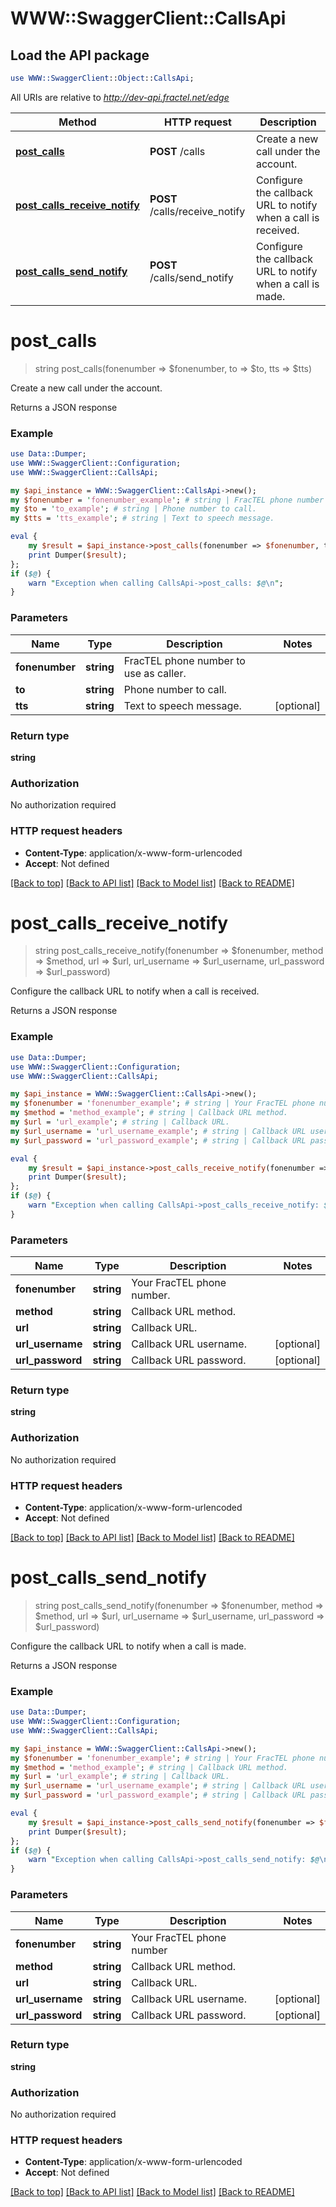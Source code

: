 # WWW::SwaggerClient::CallsApi

## Load the API package
```perl
use WWW::SwaggerClient::Object::CallsApi;
```

All URIs are relative to *http://dev-api.fractel.net/edge*

Method | HTTP request | Description
------------- | ------------- | -------------
[**post_calls**](CallsApi.md#post_calls) | **POST** /calls | Create a new call under the account.
[**post_calls_receive_notify**](CallsApi.md#post_calls_receive_notify) | **POST** /calls/receive_notify | Configure the callback URL to notify when a call is received.
[**post_calls_send_notify**](CallsApi.md#post_calls_send_notify) | **POST** /calls/send_notify | Configure the callback URL to notify when a call is made.


# **post_calls**
> string post_calls(fonenumber => $fonenumber, to => $to, tts => $tts)

Create a new call under the account.

Returns a JSON response

### Example 
```perl
use Data::Dumper;
use WWW::SwaggerClient::Configuration;
use WWW::SwaggerClient::CallsApi;

my $api_instance = WWW::SwaggerClient::CallsApi->new();
my $fonenumber = 'fonenumber_example'; # string | FracTEL phone number to use as caller.
my $to = 'to_example'; # string | Phone number to call.
my $tts = 'tts_example'; # string | Text to speech message.

eval { 
    my $result = $api_instance->post_calls(fonenumber => $fonenumber, to => $to, tts => $tts);
    print Dumper($result);
};
if ($@) {
    warn "Exception when calling CallsApi->post_calls: $@\n";
}
```

### Parameters

Name | Type | Description  | Notes
------------- | ------------- | ------------- | -------------
 **fonenumber** | **string**| FracTEL phone number to use as caller. | 
 **to** | **string**| Phone number to call. | 
 **tts** | **string**| Text to speech message. | [optional] 

### Return type

**string**

### Authorization

No authorization required

### HTTP request headers

 - **Content-Type**: application/x-www-form-urlencoded
 - **Accept**: Not defined

[[Back to top]](#) [[Back to API list]](../README.md#documentation-for-api-endpoints) [[Back to Model list]](../README.md#documentation-for-models) [[Back to README]](../README.md)

# **post_calls_receive_notify**
> string post_calls_receive_notify(fonenumber => $fonenumber, method => $method, url => $url, url_username => $url_username, url_password => $url_password)

Configure the callback URL to notify when a call is received.

Returns a JSON response

### Example 
```perl
use Data::Dumper;
use WWW::SwaggerClient::Configuration;
use WWW::SwaggerClient::CallsApi;

my $api_instance = WWW::SwaggerClient::CallsApi->new();
my $fonenumber = 'fonenumber_example'; # string | Your FracTEL phone number.
my $method = 'method_example'; # string | Callback URL method.
my $url = 'url_example'; # string | Callback URL.
my $url_username = 'url_username_example'; # string | Callback URL username.
my $url_password = 'url_password_example'; # string | Callback URL password.

eval { 
    my $result = $api_instance->post_calls_receive_notify(fonenumber => $fonenumber, method => $method, url => $url, url_username => $url_username, url_password => $url_password);
    print Dumper($result);
};
if ($@) {
    warn "Exception when calling CallsApi->post_calls_receive_notify: $@\n";
}
```

### Parameters

Name | Type | Description  | Notes
------------- | ------------- | ------------- | -------------
 **fonenumber** | **string**| Your FracTEL phone number. | 
 **method** | **string**| Callback URL method. | 
 **url** | **string**| Callback URL. | 
 **url_username** | **string**| Callback URL username. | [optional] 
 **url_password** | **string**| Callback URL password. | [optional] 

### Return type

**string**

### Authorization

No authorization required

### HTTP request headers

 - **Content-Type**: application/x-www-form-urlencoded
 - **Accept**: Not defined

[[Back to top]](#) [[Back to API list]](../README.md#documentation-for-api-endpoints) [[Back to Model list]](../README.md#documentation-for-models) [[Back to README]](../README.md)

# **post_calls_send_notify**
> string post_calls_send_notify(fonenumber => $fonenumber, method => $method, url => $url, url_username => $url_username, url_password => $url_password)

Configure the callback URL to notify when a call is made.

Returns a JSON response

### Example 
```perl
use Data::Dumper;
use WWW::SwaggerClient::Configuration;
use WWW::SwaggerClient::CallsApi;

my $api_instance = WWW::SwaggerClient::CallsApi->new();
my $fonenumber = 'fonenumber_example'; # string | Your FracTEL phone number
my $method = 'method_example'; # string | Callback URL method.
my $url = 'url_example'; # string | Callback URL.
my $url_username = 'url_username_example'; # string | Callback URL username.
my $url_password = 'url_password_example'; # string | Callback URL password.

eval { 
    my $result = $api_instance->post_calls_send_notify(fonenumber => $fonenumber, method => $method, url => $url, url_username => $url_username, url_password => $url_password);
    print Dumper($result);
};
if ($@) {
    warn "Exception when calling CallsApi->post_calls_send_notify: $@\n";
}
```

### Parameters

Name | Type | Description  | Notes
------------- | ------------- | ------------- | -------------
 **fonenumber** | **string**| Your FracTEL phone number | 
 **method** | **string**| Callback URL method. | 
 **url** | **string**| Callback URL. | 
 **url_username** | **string**| Callback URL username. | [optional] 
 **url_password** | **string**| Callback URL password. | [optional] 

### Return type

**string**

### Authorization

No authorization required

### HTTP request headers

 - **Content-Type**: application/x-www-form-urlencoded
 - **Accept**: Not defined

[[Back to top]](#) [[Back to API list]](../README.md#documentation-for-api-endpoints) [[Back to Model list]](../README.md#documentation-for-models) [[Back to README]](../README.md)

